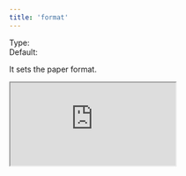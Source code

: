 ```yaml
---
title: 'format'
--- 
```


Type: <Type children='<string>'/><br/>
Default: <Type children="'A4'"/>

It sets the paper format.

<Iframe
  src="https://api.microlink.io/?url=https://raw.githubusercontent.com/jamiebuilds/itsy-bitsy-data-structures/master/itsy-bitsy-data-structures.js&pdf&embed=pdf.url&format=A4&meta=false"
/>

<MultiCodeEditor languages={mqlCode('https://raw.githubusercontent.com/jamiebuilds/itsy-bitsy-data-structures/master/itsy-bitsy-data-structures.js', { pdf: true, format: 'A4' })} />

The format options are:

- <Type children="'Letter'" />: 8.5in x 11in.
- <Type children="'Legal'" />: 8.5in x 14in.
- <Type children="'Tabloid'" />: 11in x 17in.
- <Type children="'Ledger'" />: 17in x 11in.
- <Type children="'A0'" />: 33.1in x 46.8in.
- <Type children="'A1'" />: 23.4in x 33.1in.
- <Type children="'A2'" />: 16.54in x 23.4in.
- <Type children="'A3'" />: 11.7in x 16.54in.
- <Type children="'A4'" />: 8.27in x 11.7in.
- <Type children="'A5'" />: 5.83in x 8.27in.
- <Type children="'A6'" />: 4.13in x 5.83in.
